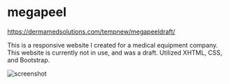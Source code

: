 megapeel
================

https://dermamedsolutions.com/tempnew/megapeeldraft/

This is a responsive website I created for a medical equipment company. This website is currently not in use, and was a draft. Utilized XHTML, CSS, and Bootstrap.

![screenshot](http://veganbunny.com/portfolio/images/megapeel/megapeel.png)
